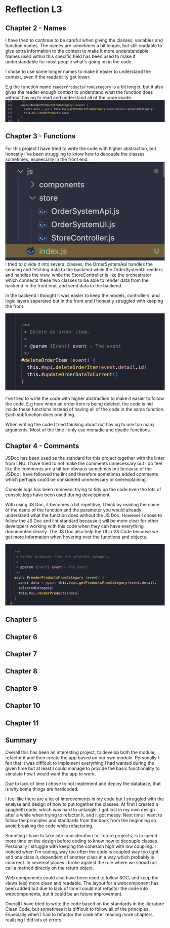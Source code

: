 # Reflection L3
## Chapter 2 - Names
I have tried to continue to be careful when giving the classes, variables and function names. The names are sometimes a bit longer, but still readable to give extra information to the context to make it more understandable. Names used within this specific field has been used to make it understandable for most people what's going on in the code.

I chose to use some longer names to make it easier to understand the context, even if the readability got lower.

E.g the function name `renderProductsFromCategory` is a bit longer, but it also gives the reader enough context to understand what the function does without having to read and understand all of the code inside.
![example of longer names](./images/3_2.png)


## Chapter 3 - Functions
For this project I have tried to write the code with higher abstraction, but honestly I've been struggling to know how to decouple the classes sometimes, espeecially in the front end.
![frontend](./images/3.png)
I tried to divide it into several classes, the OrderSystemApi handles the sending and fetching data to the backend while the OrderSystemUI renders and handles the view, while the StoreController is like the orchestrator which connects these two classes to be able to render data from the backend in the front end, and send data to the backend.

In the backend I thought it was easier to keep the models, controllers, and logic layers seperated but in the front end I honestly struggled with keeping the front.

![image of abstraction](./images/3_1.png)

I've tried to write the code with higher abstraction to make it easier to follow the code. E.g here when an order item is being deleted, the code is hid inside these functions instead of having all of the code in the same function. Each subfunction does one thing.

When writing the code I tried thinking about not having to use too many arguments. Most of the time I only use monadic and dyadic functions.


## Chapter 4 - Comments
JSDoc has been used as the standard for this project together with the linter from LNU. I have tried to not make the comments unnecessary but I do feel like the comments are a bit too obvious sometimes but because of the JSDoc I have followed the lint and therefore sometimes added comments which perhaps could be considered unnecessary or overexplaining.

Console.logs has been removed, trying to tidy up the code even tho lots of console.logs have been used during development.

With using JS Doc, it becomes a bit repetitive, I think by reading the name of the name of the function and the parameter you would already understand what the function does without the JS Doc. However I chose to follow the JS Doc and lint standard because it will be more clear for other developers working with this code when they can have everything documented clearly. The JS Doc also help the UI in VS Code because we get more information when hovering over the functions and objects.

![example of js doc](./images/4.png)



## Chapter 5
## Chapter 6
## Chapter 7
## Chapter 8
## Chapter 9
## Chapter 10
## Chapter 11

## Summary
Overall this has been an interesting project, to develop both the module, refactor it and then create the app based on our own module. Personally I felt that it was difficult to implement everything I had wanted during the given time but at least I could manage to provide the basic functionality to simulate how I would want the app to work.

Due to lack of time I chose to not implement and deploy the database, that is why some things are hardcoded.

I feel like there are a lot of improvements in my code but I struggled with the analyse and design of how to put together the classes. At first I created a spaghetti code, which was hard to untangle. I got lost in my own design after a while when trying to refactor it, and it got messy. Next time I want to follow the principles and standards from the book from the beginning so avoid breaking the code while refactoring.

Someting I have to take into consideration for future projects, is to spend more time on the design before coding to know how to decouple classes. Personally I struggle with keeping the cohesion high with low coupling. I noticed when I'm coding, way too often the code is coupled way too tight and one class is dependent of another class in a way which probably is incorrect. In severeal places I broke against the rule where we shoud not call a method directly on the return object. 

Web components could also have been used to follow SOC, and keep the views (ejs) more clean and readable. The layout for a webcomponent has been added but due to lack of time I could not refactor the code into webcomponents, but it could be an future improvement.

Overall I have tried to write the code based on the standards in the literature Clean Code, but sometimes it is difficult to follow all of the principles. Especially when I had to refactor the code after reading more chapters, realizing I did lots of errors. 
